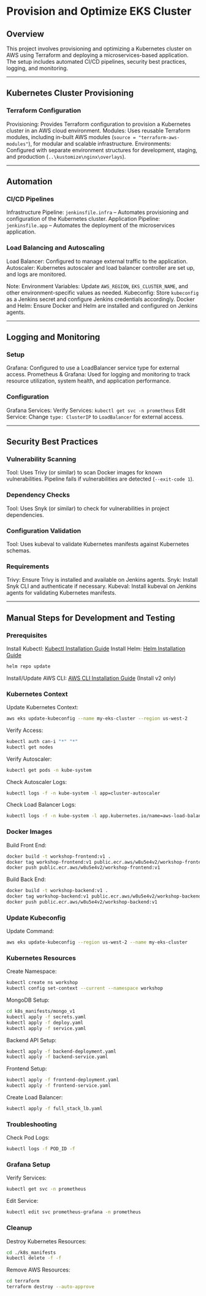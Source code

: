 # Provision and Optimize EKS Cluster

## Overview

This project involves provisioning and optimizing a Kubernetes cluster on AWS using Terraform and deploying a microservices-based application. The setup includes automated CI/CD pipelines, security best practices, logging, and monitoring.

---

## Kubernetes Cluster Provisioning

### Terraform Configuration

Provisioning: Provides Terraform configuration to provision a Kubernetes cluster in an AWS cloud environment.
Modules: Uses reusable Terraform modules, including in-built AWS modules (`source = "terraform-aws-modules"`), for modular and scalable infrastructure.
Environments: Configured with separate environment structures for development, staging, and production (`..\kustomize\nginx\overlays`).

---

## Automation

### CI/CD Pipelines

Infrastructure Pipeline: `jenkinsfile.infra` – Automates provisioning and configuration of the Kubernetes cluster.
Application Pipeline: `jenkinsfile.app` – Automates the deployment of the microservices application.

### Load Balancing and Autoscaling

Load Balancer: Configured to manage external traffic to the application.
Autoscaler: Kubernetes autoscaler and load balancer controller are set up, and logs are monitored.

Note:
Environment Variables: Update `AWS_REGION`, `EKS_CLUSTER_NAME`, and other environment-specific values as needed.
Kubeconfig: Store `kubeconfig` as a Jenkins secret and configure Jenkins credentials accordingly.
Docker and Helm: Ensure Docker and Helm are installed and configured on Jenkins agents.

---

## Logging and Monitoring

### Setup

Grafana: Configured to use a LoadBalancer service type for external access.
Prometheus & Grafana: Used for logging and monitoring to track resource utilization, system health, and application performance.

### Configuration

Grafana Services:
  Verify Services: `kubectl get svc -n prometheus`
  Edit Service: Change `type: ClusterIP` to `LoadBalancer` for external access.

---

## Security Best Practices

### Vulnerability Scanning

Tool: Uses Trivy (or similar) to scan Docker images for known vulnerabilities. Pipeline fails if vulnerabilities are detected (`--exit-code 1`).

### Dependency Checks

Tool: Uses Snyk (or similar) to check for vulnerabilities in project dependencies.

### Configuration Validation

Tool: Uses kubeval to validate Kubernetes manifests against Kubernetes schemas.

### Requirements

Trivy: Ensure Trivy is installed and available on Jenkins agents.
Snyk: Install Snyk CLI and authenticate if necessary.
Kubeval: Install kubeval on Jenkins agents for validating Kubernetes manifests.

---

## Manual Steps for Development and Testing

### Prerequisites

Install Kubectl: [Kubectl Installation Guide](https://kubernetes.io/docs/tasks/tools/)
Install Helm: [Helm Installation Guide](https://helm.sh/docs/intro/install/)
  ```bash
  helm repo update
  ```
Install/Update AWS CLI: [AWS CLI Installation Guide](https://aws.amazon.com/cli/) (Install v2 only)

### Kubernetes Context

Update Kubernetes Context:
  ```bash
  aws eks update-kubeconfig --name my-eks-cluster --region us-west-2
  ```
Verify Access:
  ```bash
  kubectl auth can-i "*" "*"
  kubectl get nodes
  ```
Verify Autoscaler:
  ```bash
  kubectl get pods -n kube-system
  ```
Check Autoscaler Logs:
  ```bash
  kubectl logs -f -n kube-system -l app=cluster-autoscaler
  ```
Check Load Balancer Logs:
  ```bash
  kubectl logs -f -n kube-system -l app.kubernetes.io/name=aws-load-balancer-controller
  ```

### Docker Images

Build Front End:
  ```bash
  docker build -t workshop-frontend:v1 .
  docker tag workshop-frontend:v1 public.ecr.aws/w8u5e4v2/workshop-frontend:v1
  docker push public.ecr.aws/w8u5e4v2/workshop-frontend:v1
  ```
Build Back End:
  ```bash
  docker build -t workshop-backend:v1 .
  docker tag workshop-backend:v1 public.ecr.aws/w8u5e4v2/workshop-backend:v1
  docker push public.ecr.aws/w8u5e4v2/workshop-backend:v1
  ```

### Update Kubeconfig

Update Command:
  ```bash
  aws eks update-kubeconfig --region us-west-2 --name my-eks-cluster
  ```

### Kubernetes Resources

Create Namespace:
  ```bash
  kubectl create ns workshop
  kubectl config set-context --current --namespace workshop
  ```

MongoDB Setup:
  ```bash
  cd k8s_manifests/mongo_v1
  kubectl apply -f secrets.yaml
  kubectl apply -f deploy.yaml
  kubectl apply -f service.yaml
  ```

Backend API Setup:
  ```bash
  kubectl apply -f backend-deployment.yaml
  kubectl apply -f backend-service.yaml
  ```

Frontend Setup:
  ```bash
  kubectl apply -f frontend-deployment.yaml
  kubectl apply -f frontend-service.yaml
  ```

Create Load Balancer:
  ```bash
  kubectl apply -f full_stack_lb.yaml
  ```

### Troubleshooting

Check Pod Logs:
  ```bash
  kubectl logs -f POD_ID -f
  ```

### Grafana Setup

Verify Services:
  ```bash
  kubectl get svc -n prometheus
  ```
Edit Service:
  ```bash
  kubectl edit svc prometheus-grafana -n prometheus
  ```

### Cleanup

Destroy Kubernetes Resources:
  ```bash
  cd ./k8s_manifests
  kubectl delete -f -f
  ```

Remove AWS Resources:
  ```bash
  cd terraform
  terraform destroy --auto-approve
  ```

